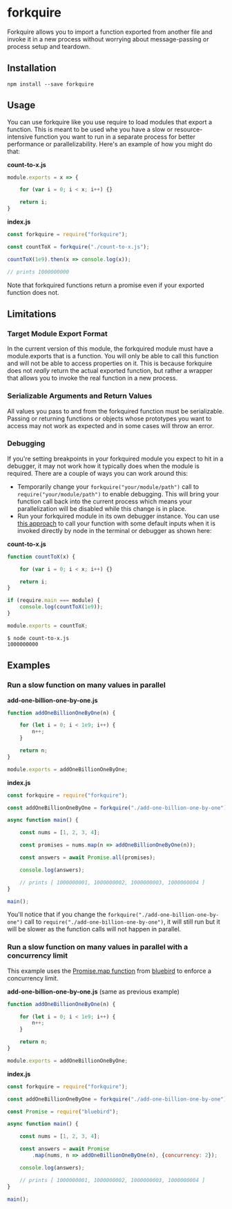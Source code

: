 # forkquire

Forkquire allows you to import a function exported from another file and invoke it in a new process without worrying about message-passing or process setup and teardown.

## Installation

`npm install --save forkquire`

## Usage

You can use forkquire like you use require to load modules that export a function. This is meant to be used whe you have a slow or resource-intensive function you want to run in a separate process for better performance or parallelizability. Here's an example of how you might do that:

**count-to-x.js**
```javascript
module.exports = x => {

    for (var i = 0; i < x; i++) {}

    return i;
}
```

**index.js**
```javascript
const forkquire = require("forkquire");

const countToX = forkquire("./count-to-x.js");

countToX(1e9).then(x => console.log(x));

// prints 1000000000

```
Note that forkquired functions return a promise even if your exported function does not.

## Limitations

### Target Module Export Format

In the current version of this module, the forkquired module must have a module.exports that is a function. You will only be able to call this function and will not be able to access properties on it. This is because forkquire does not *really* return the actual exported function, but rather a wrapper that allows you to invoke the real function in a new process.

### Serializable Arguments and Return Values

All values you pass to and from the forkquired function must be serializable. Passing or returning functions or objects whose prototypes you want to access may not work as expected and in some cases will throw an error.

### Debugging

If you're setting breakpoints in your forkquired module you expect to hit in a debugger, it may not work how it typically does when the module is required. There are a couple of ways you can work around this:

* Temporarily change your `forkquire("your/module/path")` call to `require("your/module/path")` to enable debugging. This will bring your function call back into the current process which means your parallelization will be disabled while this change is in place.
* Run your forkquired module in its own debugger instance. You can use [this approach](https://nodejs.org/docs/latest/api/all.html#modules_accessing_the_main_module) to call your function with some default inputs when it is invoked directly by node in the terminal or debugger as shown here:

**count-to-x.js**
```javascript
function countToX(x) {

    for (var i = 0; i < x; i++) {}

    return i;
}

if (require.main === module) {
    console.log(countToX(1e9));
}

module.exports = countToX;
```

```
$ node count-to-x.js
1000000000
```

## Examples

### Run a slow function on many values in parallel

**add-one-billion-one-by-one.js**
```javascript
function addOneBillionOneByOne(n) {

    for (let i = 0; i < 1e9; i++) {
        n++;
    }

    return n;
}

module.exports = addOneBillionOneByOne;

```

**index.js**
```javascript
const forkquire = require("forkquire");

const addOneBillionOneByOne = forkquire("./add-one-billion-one-by-one");

async function main() {

    const nums = [1, 2, 3, 4];

    const promises = nums.map(n => addOneBillionOneByOne(n));

    const answers = await Promise.all(promises);

    console.log(answers);

    // prints [ 1000000001, 1000000002, 1000000003, 1000000004 ]
}

main();
```
You'll notice that if you change the `forkquire("./add-one-billion-one-by-one")` call to `require("./add-one-billion-one-by-one")`, it will still run but it will be slower as the function calls will not happen in parallel.

### Run a slow function on many values in parallel with a concurrency limit

This example uses the [Promise.map function](http://bluebirdjs.com/docs/api/promise.map.html) from [bluebird](https://www.npmjs.com/package/bluebird) to enforce a concurrency limit.

**add-one-billion-one-by-one.js** (same as previous example)
```javascript
function addOneBillionOneByOne(n) {

    for (let i = 0; i < 1e9; i++) {
        n++;
    }

    return n;
}

module.exports = addOneBillionOneByOne;

```

**index.js**
```javascript
const forkquire = require("forkquire");

const addOneBillionOneByOne = forkquire("./add-one-billion-one-by-one");

const Promise = require("bluebird");

async function main() {

    const nums = [1, 2, 3, 4];

    const answers = await Promise
        .map(nums, n => addOneBillionOneByOne(n), {concurrency: 2});

    console.log(answers);

    // prints [ 1000000001, 1000000002, 1000000003, 1000000004 ]
}

main();
```